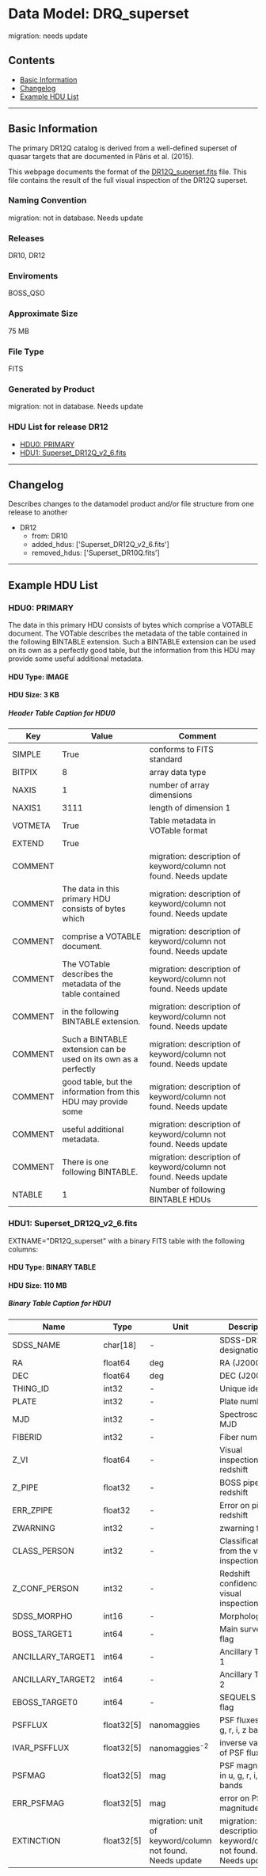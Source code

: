 # Data Model: DRQ_superset


migration: needs update


## Contents
- [Basic Information](#basic-information)
- [Changelog](#changelog)
- [Example HDU List](#example-hdu-list)


---

## Basic Information
The primary DR12Q catalog is derived from a well-defined superset of quasar targets that are documented in Pâris et al. (2015).


<p>
This webpage documents the format of the
<a href="/sas/dr13/env/BOSS_QSO/DR12Q/DR12Q_superset.fits">DR12Q_superset.fits</a> file.
This file contains the result of the full visual inspection of the DR12Q superset.
</p>

### Naming Convention
migration: not in database. Needs update

### Releases
DR10, DR12

### Enviroments
BOSS_QSO

### Approximate Size
75 MB

### File Type
FITS

### Generated by Product
migration: not in database. Needs update

### HDU List for release DR12
  - [HDU0: PRIMARY](#hdu0-primary)
  - [HDU1: Superset_DR12Q_v2_6.fits](#hdu1-superset_dr12q_v2_6.fits)


---

## Changelog
Describes changes to the datamodel product and/or file structure from one release to another
 - DR12
   - from: DR10
   - added_hdus: ['Superset_DR12Q_v2_6.fits']
   - removed_hdus: ['Superset_DR10Q.fits']

---
## Example HDU List


### HDU0: PRIMARY
The data in this primary HDU consists of bytes which
comprise a VOTABLE document.
The VOTable describes the metadata of the table contained
in the following BINTABLE extension.
Such a BINTABLE extension can be used on its own as a perfectly
good table, but the information from this HDU may provide some
useful additional metadata.

#### HDU Type: IMAGE
#### HDU Size:  3 KB

##### Header Table Caption for HDU0
Key | Value | Comment | |
| --- | --- | --- | --- |
| SIMPLE | True | conforms to FITS standard |
| BITPIX | 8 | array data type |
| NAXIS | 1 | number of array dimensions |
| NAXIS1 | 3111 | length of dimension 1 |
| VOTMETA | True | Table metadata in VOTable format |
| EXTEND | True |  |
| COMMENT |  | migration: description of keyword/column not found. Needs update |
| COMMENT | The data in this primary HDU consists of bytes which | migration: description of keyword/column not found. Needs update |
| COMMENT | comprise a VOTABLE document. | migration: description of keyword/column not found. Needs update |
| COMMENT | The VOTable describes the metadata of the table contained | migration: description of keyword/column not found. Needs update |
| COMMENT | in the following BINTABLE extension. | migration: description of keyword/column not found. Needs update |
| COMMENT | Such a BINTABLE extension can be used on its own as a perfectly | migration: description of keyword/column not found. Needs update |
| COMMENT | good table, but the information from this HDU may provide some | migration: description of keyword/column not found. Needs update |
| COMMENT | useful additional metadata. | migration: description of keyword/column not found. Needs update |
| COMMENT | There is one following BINTABLE. | migration: description of keyword/column not found. Needs update |
| NTABLE | 1 | Number of following BINTABLE HDUs |



### HDU1: Superset_DR12Q_v2_6.fits
EXTNAME="DR12Q_superset" with a binary FITS table with the following columns:

#### HDU Type: BINARY TABLE
#### HDU Size:  110 MB

##### Binary Table Caption for HDU1
Name | Type | Unit | Description |
| --- | --- | --- | --- |
 | SDSS_NAME | char[18] | - | SDSS-DR12 designation |
 | RA | float64 | deg | RA (J2000) |
 | DEC | float64 | deg | DEC (J2000) |
 | THING_ID | int32 | - | Unique identifier |
 | PLATE | int32 | - | Plate number |
 | MJD | int32 | - | Spectroscopic MJD |
 | FIBERID | int32 | - | Fiber number |
 | Z_VI | float64 | - | Visual inspection redshift |
 | Z_PIPE | float32 | - | BOSS pipeline redshift |
 | ERR_ZPIPE | float32 | - | Error on pipeline redshift |
 | ZWARNING | int32 | - | zwarning flag |
 | CLASS_PERSON | int32 | - | Classification from the visual inspection |
 | Z_CONF_PERSON | int32 | - | Redshift confidence from visual inspection |
 | SDSS_MORPHO | int16 | - | Morphology flag |
 | BOSS_TARGET1 | int64 | - | Main survey TS flag |
 | ANCILLARY_TARGET1 | int64 | - | Ancillary TS flag 1 |
 | ANCILLARY_TARGET2 | int64 | - | Ancillary TS flag 2 |
 | EBOSS_TARGET0 | int64 | - | SEQUELS TS flag |
 | PSFFLUX | float32[5] | nanomaggies | PSF fluxes in u, g, r, i, z bands |
 | IVAR_PSFFLUX | float32[5] | nanomaggies<sup>-2</sup> | inverse variance of PSF fluxes |
 | PSFMAG | float32[5] | mag | PSF magnitudes in u, g, r, i, z bands |
 | ERR_PSFMAG | float32[5] | mag | error on PSF magnitudes |
 | EXTINCTION | float32[5] | migration: unit of keyword/column not found. Needs update | migration: description of keyword/column not found. Needs update |


